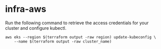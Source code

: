 # infra-aws

Run the following command to retrieve the access credentials for your cluster and configure kubectl.
```
aws eks --region $(terraform output -raw region) update-kubeconfig \
    --name $(terraform output -raw cluster_name)
```